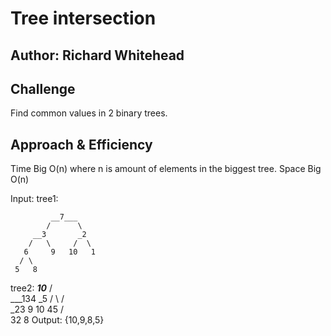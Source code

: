 # Tree intersection

## Author: Richard Whitehead

## Challenge

Find common values in 2 binary trees.

## Approach & Efficiency

Time Big O(n) where n is amount of elements in the biggest tree. Space Big O(n)

Input:
tree1:

             __7___
            /      \
         __3       _2
        /   \     /  \
       6     9   10   1
      / \
     5   8
tree2:
                ___10___
               /        \
          ___134        _5
         /      \      /  \
       _23       9    10   45
      /   \
     32    8
Output: {10,9,8,5}